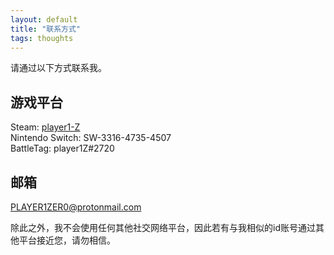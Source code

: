 ```yaml
---
layout: default
title: "联系方式"
tags: thoughts
---
```


请通过以下方式联系我。  

## 游戏平台
Steam: [player1-Z](https://steamcommunity.com/id/player1-Z)  
Nintendo Switch: SW-3316-4735-4507  
BattleTag: player1Z#2720  

## 邮箱
PLAYER1ZER0@protonmail.com  

除此之外，我不会使用任何其他社交网络平台，因此若有与我相似的id账号通过其他平台接近您，请勿相信。  
